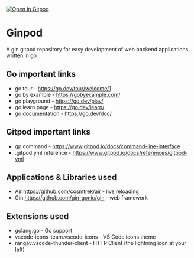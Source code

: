 [![Open in Gitpod](https://gitpod.io/button/open-in-gitpod.svg)](https://gitpod.io/#https://github.com/jefersonla/ginpod)

# Ginpod

A gin gitpod repository for easy development of web backend applications written in go

## Go important links

* go tour - https://go.dev/tour/welcome/1
* go by example - https://gobyexample.com/
* go playground - https://go.dev/play/
* go learn page - https://go.dev/learn/
* go documentation - https://go.dev/doc/

## Gitpod important links

* gp command - https://www.gitpod.io/docs/command-line-interface
* .gitpod.yml reference - https://www.gitpod.io/docs/references/gitpod-yml

## Applications & Libraries used

* Air https://github.com/cosmtrek/air - live reloading
* Gin https://github.com/gin-gonic/gin - web framework

## Extensions used

* golang.go - Go support
* vscode-icons-team.vscode-icons - VS Code icons theme
* rangav.vscode-thunder-client - HTTP Client (the lightning icon at your left)
